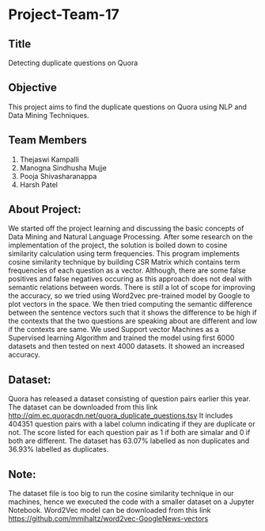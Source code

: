# Project-Team-17

## Title
Detecting duplicate questions on Quora

## Objective
This project aims to find the duplicate questions on Quora using NLP and Data Mining Techniques.

## Team Members
1) Thejaswi Kampalli
2) Manogna Sindhusha Mujje
3) Pooja Shivasharanappa
4) Harsh Patel

## About Project:
We started off the project learning and discussing the basic concepts of Data Mining and Natural Language Processing. After some research on the implementation of the project, the solution is boiled down to cosine similarity calculation using term frequencies. This program implements cosine similarity technique by building CSR Matrix which contains term frequencies of each question as a vector. Although, there are some false positives and false negatives occuring as this approach does not deal with semantic relations between words. There is still a lot of scope for improving the accuracy, so we tried using Word2vec pre-trained model by Google to plot vectors in the space. We then tried computing the semantic difference between the sentence vectors such that it shows the difference to be high if the contexts that the two questions are speaking about are different and low if the contexts are same. We used Support vector Machines as a Supervised learning Algorithm and trained the model using first 6000 datasets and then tested on next 4000 datasets. It showed an increased accuracy.
 

## Dataset:
Quora has released a dataset consisting of question pairs earlier this year. The dataset can be downloaded from this link http://qim.ec.quoracdn.net/quora_duplicate_questions.tsv It includes 404351 question pairs with a label column indicating if they are duplicate or not. The score listed for each question pair as 1 if both are simalar and 0 if both are different. The dataset has 63.07% labelled as non duplicates and 36.93% labelled as duplicates. 

## Note: 
The dataset file is too big to run the cosine similarity technique in our machines, hence we executed the code with a smaller dataset on a Jupyter Notebook.
Word2Vec model can be downloaded from this link https://github.com/mmihaltz/word2vec-GoogleNews-vectors

